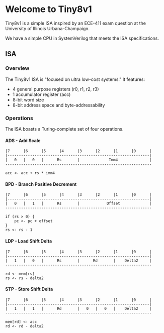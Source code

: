 # Welcome to Tiny8v1

Tiny8v1 is a simple ISA inspired by an ECE-411 exam question at the University
of Illinois Urbana-Champaign. 

We have a simple CPU in SystemVerilog that meets the ISA specifications.

## ISA

### Overview

The Tiny8v1 ISA is "focused on ultra low-cost systems." 
It features:
  * 4 general purpose registers (r0, r1, r2, r3)
  * 1 accumulator register (acc)
  * 8-bit word size
  * 8-bit address space and byte-addressability

### Operations

The ISA boasts a Turing-complete set of four operations.

#### ADS - Add Scale
```
|7      |6      |5      |4      |3      |2      |1      |0      |
|---------------------------------------------------------------|
|   0   |   0   |      Rs       |             Imm4              |
-----------------------------------------------------------------
```
```
acc <- acc + rs * imm4
```

#### BPD - Branch Positive Decrement
```
|7      |6      |5      |4      |3      |2      |1      |0      |
|---------------------------------------------------------------|
|   0   |   1   |      Rs       |            Offset             |
-----------------------------------------------------------------
```
```
if (rs > 0) {
    pc <- pc + offset
}
rs <- rs - 1
```

#### LDP - Load Shift Delta
```
|7      |6      |5      |4      |3      |2      |1      |0      |
|---------------------------------------------------------------|
|   1   |   0   |      Rs       |      Rd       |    Delta2     |
-----------------------------------------------------------------
```
```
rd <- mem[rs]
rs <- rs - delta2
```

#### STP - Store Shift Delta
```
|7      |6      |5      |4      |3      |2      |1      |0      |
|---------------------------------------------------------------|
|   1   |   1   |      Rd       |   0   |   0   |    Delta2     |
-----------------------------------------------------------------
```
```
mem[rd] <- acc
rd <- rd - delta2
```
